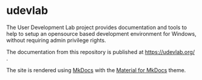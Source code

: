 # udevlab

The User Development Lab project provides documentation and tools to help to setup an opensource based development environment for Windows, without requiring admin privilege rights.

The documentation from this repository is published at  https://udevlab.org/ .

The site is rendered using [MkDocs] with the [Material for MkDocs] theme.

[MkDocs]: https://www.mkdocs.org/
[Material for MkDocs]: https://squidfunk.github.io/mkdocs-material/